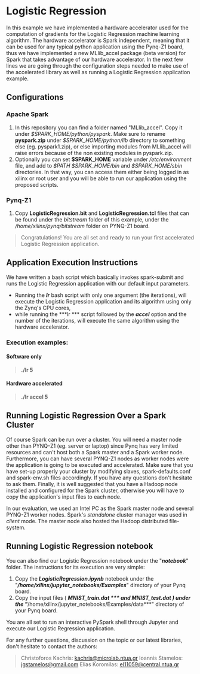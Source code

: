# Logistic Regression  

In this example we have implemented a hardware accelerator used for the computation of gradients for the Logistic Regression machine learning algorithm. The hardware accelerator is Spark independent, meaning that it can be used for any typical python application using the Pynq-Z1 board, thus we have implemented a new MLlib_accel package (beta version) for Spark that takes advantage of our hardware accelerator. In the next few lines we are going through the configuration steps needed to make use of the accelerated library as well as running a Logistic Regression application example.

## Configurations

### Apache Spark

1. In this repository you can find a folder named "MLlib_accel". Copy it under *\$SPARK_HOME/python/pyspark*. Make sure to rename **pyspark.zip** under *\$SPARK_HOME/python/lib* directory to something else (eg. pyspark1.zip), or else importing modules from MLlib_accel will raise errors because of the non existing modules in pyspark.zip.
2. Optionally you can set **\$SPARK_HOME** variable under */etc/environment* file, and add to *\$PATH $SPARK_HOME/bin* and *\$SPARK_HOME/sbin* directories. In that way, you can access them either being logged in as xilinx or root user and you will be able to run our application using the proposed scripts.

### Pynq-Z1

1. Copy **LogisticRegression.bit** and **LogisticRegression.tcl** files that can be found under the *bitstream* folder of this example, under the */home/xilinx/pynq/bitstream* folder on PYNQ-Z1 board.

> Congratulations! You are all set and ready to run your first accelerated Logistic Regression application.

## Application Execution Instructions

We have written a bash script which basically invokes spark-submit and runs the Logistic Regression application with our default input parameters.
- Running the ***lr*** bash script with only one argument (the iterations), will execute the Logistic Regression application and its algorithm using only the Zynq's CPU cores,  
- while running the ***lr *** script  followed by the ***accel*** option and the number of the iterations, will execute the same algorithm using the hardware accelerator. 
### Execution examples:
#### Software only
> **./lr 5**
#### Hardware accelerated
> **./lr accel 5**

## Running Logistic Regression Over a  Spark Cluster

Of course Spark can be run over a cluster. You will need a master node other than PYNQ-Z1 (eg. server or laptop) since Pynq has very limited resources and can't host both a Spark master and a Spark worker node. Furthermore, you can have several PYNQ-Z1 nodes as worker nodes were the application is going to be executed and accelerated. Make sure  that you have set-up properly your cluster by modifying slaves, spark-defaults.conf and spark-env.sh files accordingly. If you have any questions don't hesitate to ask them. Finally, it is well suggested that you have a Hadoop node installed and configured for the Spark cluster, otherwise you will have to copy the application's input files to each node.

In our evaluation, we used an Intel PC as the Spark master node and several PYNQ-Z1 worker nodes. Spark's *standalone* cluster manager was used in *client* mode. The master node also hosted the Hadoop distributed file-system.  


## Running Logistic Regression notebook

You can also find our Logistic Regression notebook under the "***notebook***" folder. The instructions for its execution are very simple:

1. Copy the ***LogisticRegression.ipynb*** notebook under the "***/home/xilinx/jupyter_notebooks/Examples***" directory of your Pynq board. 
2. Copy the input files ( ***MNIST_train.dat *** and ***MNIST_test.dat*** ) under the "***/home/xilinx/jupyter_notebooks/Examples/data***" directory of your Pynq board. 

You are all set to run an interactive PySpark shell through Jupyter and execute our Logistic Regression application.
 

For any further questions, discussion on the topic or our latest libraries, don't hesitate to contact the authors:
>Christoforos Kachris: kachris@microlab.ntua.gr
Ioannis Stamelos: jgstamelos@gmail.com
Elias Koromilas: el11059@central.ntua.gr


